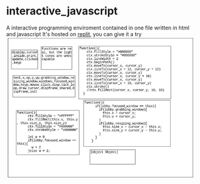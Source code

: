 # interactive_javascript
A interactive programming enviroment contained in one file written in html and javascript
It's hosted on [replit](https://webtalk.yagomartin.repl.co/), you can give it a try
![unable to show screenshot](https://github.com/okb64/interactive_javascript/blob/main/image.png?raw=true)
